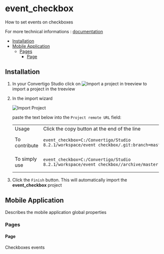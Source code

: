 


# event_checkbox

How to set events on checkboxes


For more technical informations : [documentation](./project.md)

- [Installation](#installation)
- [Mobile Application](#mobile-application)
    - [Pages](#pages)
        - [Page](#page)


## Installation

1. In your Convertigo Studio click on ![](https://github.com/convertigo/convertigo/blob/develop/eclipse-plugin-studio/icons/studio/project_import.gif?raw=true "Import a project in treeview") to import a project in the treeview
2. In the import wizard

   ![](https://github.com/convertigo/convertigo/blob/develop/eclipse-plugin-studio/tomcat/webapps/convertigo/templates/ftl/project_import_wzd.png?raw=true "Import Project")
   
   paste the text below into the `Project remote URL` field:
   <table>
     <tr><td>Usage</td><td>Click the copy button at the end of the line</td></tr>
     <tr><td>To contribute</td><td>

     ```
     event_checkbox=C:/Convertigo/Studio 8.2.1/workspace/event_checkbox/.git:branch=master
     ```
     </td></tr>
     <tr><td>To simply use</td><td>

     ```
     event_checkbox=C:/Convertigo/Studio 8.2.1/workspace/event_checkbox//archive/master.zip
     ```
     </td></tr>
    </table>
3. Click the `Finish` button. This will automatically import the __event_checkbox__ project


## Mobile Application

Describes the mobile application global properties

### Pages

#### Page

Checkboxes events




